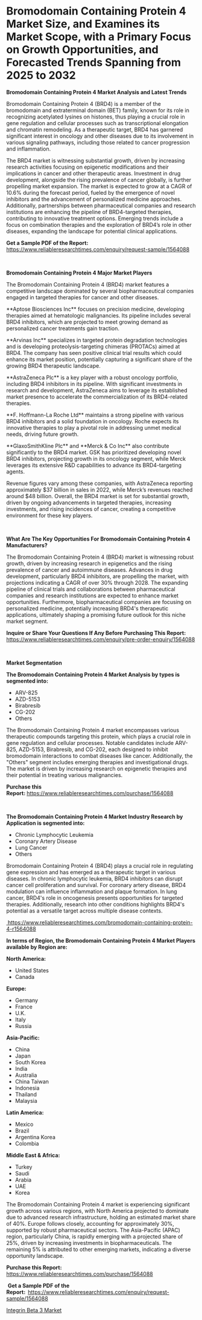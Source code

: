 <p><h1>Bromodomain Containing Protein 4 Market Size, and Examines its Market Scope, with a Primary Focus on Growth Opportunities, and Forecasted Trends Spanning from 2025 to 2032</h1></p><p><strong>Bromodomain Containing Protein 4 Market Analysis and Latest Trends</strong></p>
<p><p>Bromodomain Containing Protein 4 (BRD4) is a member of the bromodomain and extraterminal domain (BET) family, known for its role in recognizing acetylated lysines on histones, thus playing a crucial role in gene regulation and cellular processes such as transcriptional elongation and chromatin remodeling. As a therapeutic target, BRD4 has garnered significant interest in oncology and other diseases due to its involvement in various signaling pathways, including those related to cancer progression and inflammation.</p><p>The BRD4 market is witnessing substantial growth, driven by increasing research activities focusing on epigenetic modifications and their implications in cancer and other therapeutic areas. Investment in drug development, alongside the rising prevalence of cancer globally, is further propelling market expansion. The market is expected to grow at a CAGR of 10.6% during the forecast period, fueled by the emergence of novel inhibitors and the advancement of personalized medicine approaches. Additionally, partnerships between pharmaceutical companies and research institutions are enhancing the pipeline of BRD4-targeted therapies, contributing to innovative treatment options. Emerging trends include a focus on combination therapies and the exploration of BRD4’s role in other diseases, expanding the landscape for potential clinical applications.</p></p>
<p><strong>Get a Sample PDF of the Report:&nbsp;</strong> <a href="https://www.reliableresearchtimes.com/enquiry/request-sample/1564088?utm_campaign=2196&utm_medium=2&utm_source=Github&utm_content=ia&utm_term=08032025&utm_id=bromodomain-containing-protein-4">https://www.reliableresearchtimes.com/enquiry/request-sample/1564088</a></p>
<p>&nbsp;</p>
<p><strong>Bromodomain Containing Protein 4 Major Market Players</strong></p>
<p><p>The Bromodomain Containing Protein 4 (BRD4) market features a competitive landscape dominated by several biopharmaceutical companies engaged in targeted therapies for cancer and other diseases. </p><p>**Aptose Biosciences Inc** focuses on precision medicine, developing therapies aimed at hematologic malignancies. Its pipeline includes several BRD4 inhibitors, which are projected to meet growing demand as personalized cancer treatments gain traction. </p><p>**Arvinas Inc** specializes in targeted protein degradation technologies and is developing proteolysis-targeting chimeras (PROTACs) aimed at BRD4. The company has seen positive clinical trial results which could enhance its market position, potentially capturing a significant share of the growing BRD4 therapeutic landscape.</p><p>**AstraZeneca Plc** is a key player with a robust oncology portfolio, including BRD4 inhibitors in its pipeline. With significant investments in research and development, AstraZeneca aims to leverage its established market presence to accelerate the commercialization of its BRD4-related therapies.</p><p>**F. Hoffmann-La Roche Ltd** maintains a strong pipeline with various BRD4 inhibitors and a solid foundation in oncology. Roche expects its innovative therapies to play a pivotal role in addressing unmet medical needs, driving future growth.</p><p>**GlaxoSmithKline Plc** and **Merck & Co Inc** also contribute significantly to the BRD4 market. GSK has prioritized developing novel BRD4 inhibitors, projecting growth in its oncology segment, while Merck leverages its extensive R&D capabilities to advance its BRD4-targeting agents.</p><p>Revenue figures vary among these companies, with AstraZeneca reporting approximately $37 billion in sales in 2022, while Merck’s revenues reached around $48 billion. Overall, the BRD4 market is set for substantial growth, driven by ongoing advancements in targeted therapies, increasing investments, and rising incidences of cancer, creating a competitive environment for these key players.</p></p>
<p>&nbsp;</p>
<p><strong>What Are The Key Opportunities For Bromodomain Containing Protein 4 Manufacturers?</strong></p>
<p><p>The Bromodomain Containing Protein 4 (BRD4) market is witnessing robust growth, driven by increasing research in epigenetics and the rising prevalence of cancer and autoimmune diseases. Advances in drug development, particularly BRD4 inhibitors, are propelling the market, with projections indicating a CAGR of over 30% through 2028. The expanding pipeline of clinical trials and collaborations between pharmaceutical companies and research institutions are expected to enhance market opportunities. Furthermore, biopharmaceutical companies are focusing on personalized medicine, potentially increasing BRD4's therapeutic applications, ultimately shaping a promising future outlook for this niche market segment.</p></p>
<p><strong>Inquire or Share Your Questions If Any Before Purchasing This Report:</strong> <a href="https://www.reliableresearchtimes.com/enquiry/pre-order-enquiry/1564088?utm_campaign=2196&utm_medium=2&utm_source=Github&utm_content=ia&utm_term=08032025&utm_id=bromodomain-containing-protein-4">https://www.reliableresearchtimes.com/enquiry/pre-order-enquiry/1564088</a></p>
<p>&nbsp;</p>
<p><strong>Market Segmentation</strong></p>
<p><strong>The Bromodomain Containing Protein 4 Market Analysis by types is segmented into:</strong></p>
<p><ul><li>ARV-825</li><li>AZD-5153</li><li>Birabresib</li><li>CG-202</li><li>Others</li></ul></p>
<p><p>The Bromodomain Containing Protein 4 market encompasses various therapeutic compounds targeting this protein, which plays a crucial role in gene regulation and cellular processes. Notable candidates include ARV-825, AZD-5153, Birabresib, and CG-202, each designed to inhibit bromodomain interactions to combat diseases like cancer. Additionally, the "Others" segment includes emerging therapies and investigational drugs. The market is driven by increasing research on epigenetic therapies and their potential in treating various malignancies.</p></p>
<p><strong>Purchase this Report:&nbsp;</strong><a href="https://www.reliableresearchtimes.com/purchase/1564088?utm_campaign=2196&utm_medium=2&utm_source=Github&utm_content=ia&utm_term=08032025&utm_id=bromodomain-containing-protein-4">https://www.reliableresearchtimes.com/purchase/1564088</a></p>
<p>&nbsp;</p>
<p><strong>The Bromodomain Containing Protein 4 Market Industry Research by Application is segmented into:</strong></p>
<p><ul><li>Chronic Lymphocytic Leukemia</li><li>Coronary Artery Disease</li><li>Lung Cancer</li><li>Others</li></ul></p>
<p><p>Bromodomain Containing Protein 4 (BRD4) plays a crucial role in regulating gene expression and has emerged as a therapeutic target in various diseases. In chronic lymphocytic leukemia, BRD4 inhibitors can disrupt cancer cell proliferation and survival. For coronary artery disease, BRD4 modulation can influence inflammation and plaque formation. In lung cancer, BRD4's role in oncogenesis presents opportunities for targeted therapies. Additionally, research into other conditions highlights BRD4's potential as a versatile target across multiple disease contexts.</p></p>
<p><a href="https://www.reliableresearchtimes.com/bromodomain-containing-protein-4-r1564088?utm_campaign=2196&utm_medium=2&utm_source=Github&utm_content=ia&utm_term=08032025&utm_id=bromodomain-containing-protein-4">&nbsp;https://www.reliableresearchtimes.com/bromodomain-containing-protein-4-r1564088</a></p>
<p><strong>In terms of Region, the Bromodomain Containing Protein 4 Market Players available by Region are:</strong></p>
<p>
    <p> <strong> North America: </strong>
        <ul>
            <li>United States</li>
            <li>Canada</li>
        </ul>
        </p> 
    <p> <strong> Europe: </strong>
        <ul>
            <li>Germany</li>
            <li>France</li>
            <li>U.K.</li>
            <li>Italy</li>
            <li>Russia</li>
        </ul>
        </p> 
    <p> <strong> Asia-Pacific: </strong>
        <ul>
            <li>China</li>
            <li>Japan</li>
            <li>South Korea</li>
            <li>India</li>
            <li>Australia</li>
            <li>China Taiwan</li>
            <li>Indonesia</li>
            <li>Thailand</li>
            <li>Malaysia</li>
        </ul>
        </p> 
    <p> <strong> Latin America: </strong>
        <ul>
            <li>Mexico</li>
            <li>Brazil</li>
            <li>Argentina Korea</li>
            <li>Colombia</li>
        </ul>
        </p> 
    <p> <strong> Middle East & Africa: </strong>
        <ul>
            <li>Turkey</li>
            <li>Saudi</li>
            <li>Arabia</li>
            <li>UAE</li>
            <li>Korea</li>
        </ul>
    </p>
    </p>
<p><p>The Bromodomain Containing Protein 4 market is experiencing significant growth across various regions, with North America projected to dominate due to advanced research infrastructure, holding an estimated market share of 40%. Europe follows closely, accounting for approximately 30%, supported by robust pharmaceutical sectors. The Asia-Pacific (APAC) region, particularly China, is rapidly emerging with a projected share of 25%, driven by increasing investments in biopharmaceuticals. The remaining 5% is attributed to other emerging markets, indicating a diverse opportunity landscape.</p></p>
<p><strong>Purchase this Report: </strong><a href="https://www.reliableresearchtimes.com/purchase/1564088?utm_campaign=2196&utm_medium=2&utm_source=Github&utm_content=ia&utm_term=08032025&utm_id=bromodomain-containing-protein-4">https://www.reliableresearchtimes.com/purchase/1564088</a></p>
<p>&nbsp;<strong>Get a Sample PDF of the Report:&nbsp;&nbsp;</strong><a href="https://www.reliableresearchtimes.com/enquiry/request-sample/1564088?utm_campaign=2196&utm_medium=2&utm_source=Github&utm_content=ia&utm_term=08032025&utm_id=bromodomain-containing-protein-4">https://www.reliableresearchtimes.com/enquiry/request-sample/1564088</a></p>
<p><strong></strong></p>
<p><p><a href="https://github.com/MariaWashington76/Market-Research-Report-List-2/blob/main/integrin-beta-3-market.md?utm_campaign=2196&utm_medium=2&utm_source=Github&utm_content=ia&utm_term=08032025&utm_id=bromodomain-containing-protein-4">Integrin Beta 3 Market</a></p></p>